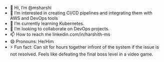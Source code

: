 - 👋 Hi, I’m @msharshi
- 👀 I’m interested in creating CI/CD pipelines and integrating them with AWS and DevOps tools
- 🌱 I’m currently learning Kubernetes.
- 💞️ I’m looking to collaborate on DevOps projects.
- 📫 How to reach me linkedin.com/in/harshith-ms
- 😄 Pronouns: He/Him
- ⚡ Fun fact: Can sit for hours together infront of the system if the issue is not resolved. Feels like defeating the final boss level in a video game.

<!---
msharshi/msharshi is a ✨ special ✨ repository because its `README.md` (this file) appears on your GitHub profile.
You can click the Preview link to take a look at your changes.
--->
